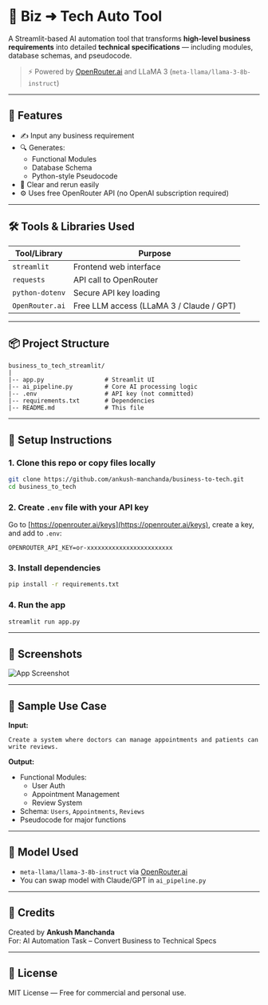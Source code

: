 # 🧠 Biz ➜ Tech Auto Tool

A Streamlit-based AI automation tool that transforms **high-level business requirements** into detailed **technical specifications** — including modules, database schemas, and pseudocode.

> ⚡ Powered by [OpenRouter.ai](https://openrouter.ai) and LLaMA 3 (`meta-llama/llama-3-8b-instruct`)

---

## 🚀 Features

- ✍️ Input any business requirement
- 🔍 Generates:
  - Functional Modules
  - Database Schema
  - Python-style Pseudocode
- 🔁 Clear and rerun easily
- ⚙️ Uses free OpenRouter API (no OpenAI subscription required)

---

## 🛠️ Tools & Libraries Used

| Tool/Library     | Purpose                                      |
|------------------|----------------------------------------------|
| `streamlit`      | Frontend web interface                       |
| `requests`       | API call to OpenRouter                       |
| `python-dotenv`  | Secure API key loading                       |
| `OpenRouter.ai`  | Free LLM access (LLaMA 3 / Claude / GPT)     |

---

## 📦 Project Structure

```
business_to_tech_streamlit/
|
|-- app.py                 # Streamlit UI
|-- ai_pipeline.py         # Core AI processing logic
|-- .env                   # API key (not committed)
|-- requirements.txt       # Dependencies
|-- README.md              # This file
```

---

## 🔐 Setup Instructions

### 1. Clone this repo or copy files locally

```bash
git clone https://github.com/ankush-manchanda/business-to-tech.git
cd business_to_tech
```

### 2. Create `.env` file with your API key

Go to [https://openrouter.ai/keys](https://openrouter.ai/keys), create a key, and add to `.env`:

```
OPENROUTER_API_KEY=or-xxxxxxxxxxxxxxxxxxxxxxxx
```

### 3. Install dependencies

```bash
pip install -r requirements.txt
```

### 4. Run the app

```bash
streamlit run app.py
```

---

## 📸 Screenshots

![App Screenshot]("business_to_tech.png")

---

## 🔧 Sample Use Case

**Input:**
```
Create a system where doctors can manage appointments and patients can write reviews.
```

**Output:**
- Functional Modules:
  - User Auth
  - Appointment Management
  - Review System
- Schema: `Users`, `Appointments`, `Reviews`
- Pseudocode for major functions

---

## 📘 Model Used

- `meta-llama/llama-3-8b-instruct` via [OpenRouter.ai](https://openrouter.ai/)
- You can swap model with Claude/GPT in `ai_pipeline.py`

---

## 🧠 Credits

Created by **Ankush Manchanda**  
For: AI Automation Task – Convert Business to Technical Specs

---

## 📜 License

MIT License — Free for commercial and personal use.
